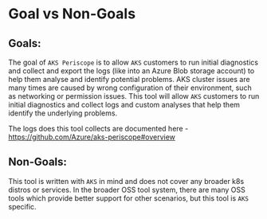 # Goal vs Non-Goals

## Goals:

The goal of `AKS Periscope` is to allow `AKS` customers to run initial diagnostics and collect and export the logs (like into an Azure Blob storage account) to help them analyse and identify potential problems. AKS cluster issues are many times are caused by wrong configuration of their environment, such as networking or permission issues. This tool will allow `AKS` customers to run initial diagnostics and collect logs and custom analyses that help them identify the underlying problems.

The logs does this tool collects are documented here - https://github.com/Azure/aks-periscope#overview

## Non-Goals: 

This tool is written with `AKS` in mind and does not cover any broader k8s distros or services. In the broader OSS tool system, there are many OSS tools which provide better support for other scenarios, but this tool is `AKS` specific.
 